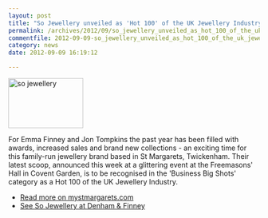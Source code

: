 ```yaml
---
layout: post
title: "So Jewellery unveiled as 'Hot 100' of the UK Jewellery Industry"
permalink: /archives/2012/09/so_jewellery_unveiled_as_hot_100_of_the_uk_jewelle.html
commentfile: 2012-09-09-so_jewellery_unveiled_as_hot_100_of_the_uk_jewelle
category: news
date: 2012-09-09 16:19:12

---
```


<a href="/assets/images/2012/so_jewellery.png" title="See larger version of - so jewellery"><img src="/assets/images/2012/so_jewellery_thumb.png" width="150" height="100" alt="so jewellery" class="photo right" /></a>

For Emma Finney and Jon Tompkins the past year has been filled with awards, increased sales and brand new collections - an exciting time for this family-run jewellery brand based in St Margarets, Twickenham. Their latest scoop, announced this week at a glittering event at the Freemasons' Hall in Covent Garden, is to be recognised in the 'Business Big Shots' category as a Hot 100 of the UK Jewellery Industry.

-   [Read more on mystmargarets.com](http://www.mystmargarets.com/2012/09/twickenhambased_business_unveiled_as_hot_100_of_the_uk_jewel.shtml#more)
-   [See So Jewellery at Denham & Finney](https://stmargarets.london/directory/gifts/201009030907)
